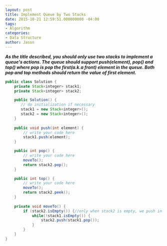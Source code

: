 ```yaml
---
layout: post
title: Implement Queue by Two Stacks
date: 2015-10-21 12:59:51.000000000 -04:00
tags:
- Algorithm
categories:
- Data Structure
author: Jason
---
```

<p><strong><em>As the title described, you should only use two stacks to implement a queue's actions. The queue should support push(element), pop() and top() where pop is pop the first(a.k.a front) element in the queue. Both pop and top methods should return the value of first element.</em></strong></p>


``` java
public class Solution {
    private Stack<integer> stack1;
    private Stack<integer> stack2;

    public Solution() {
       // do initialization if necessary
       stack1 = new Stack<integer>();
       stack2 = new Stack<integer>();
    }
    
    public void push(int element) {
        // write your code here
        stack1.push(element);
    }

    public int pop() {
        // write your code here
        moveTo();
        return stack2.pop();
    }

    public int top() {
        // write your code here
        moveTo();
        return stack2.peek();
    }
    
    private void moveTo() {
        if (stack2.isEmpty()) {//only when stack2 is empty, we push in elements from stack1
            while(!stack1.isEmpty()) {
                stack2.push(stack1.pop());
            }
        }
    }
}
```
